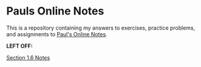 # Pauls Online Notes

This is a repository containing my answers to exercises, practice problems, and
assignments to [Paul's Online Notes](https://tutorial.math.lamar.edu/).

**LEFT OFF:**

[Section 1.6 Notes](https://tutorial.math.lamar.edu/Classes/Alg/RationalExpressions.aspx)
